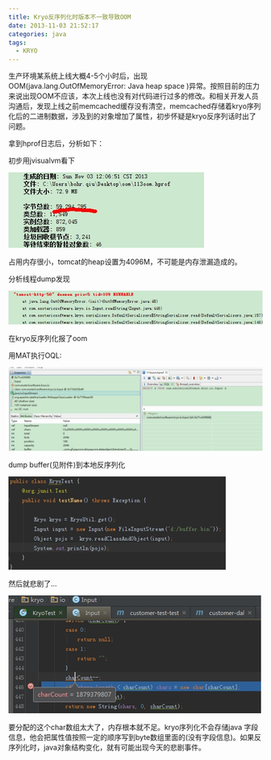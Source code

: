 ```yaml
---
title: Kryo反序列化时版本不一致导致OOM
date: 2013-11-03 21:52:17
categories: java
tags:
  - KRYO
---
```


生产环境某系统上线大概4-5个小时后，出现OOM(java.lang.OutOfMemoryError: Java heap space )异常。按照目前的压力来说出现OOM不应该，本次上线也没有对代码进行过多的修改。和相关开发人员沟通后，发现上线之前memcached缓存没有清空，memcached存储着kryo序列化后的二进制数据，涉及到的对象增加了属性，初步怀疑是kryo反序列话时出了问题。

<!--more-->
拿到hprof日志后，分析如下：


初步用jvisualvm看下

![](kryo-oom/1.jpg)

占用内存很小，tomcat的heap设置为4096M，不可能是内存泄漏造成的。

 
分析线程dump发现

![](kryo-oom/2.jpg)

在kryo反序列化报了oom

用MAT执行OQL:

![](kryo-oom/3.jpg)

dump buffer(见附件)到本地反序列化

![](kryo-oom/4.jpg)

然后就悲剧了...

![](kryo-oom/5.jpg)

要分配的这个char数组太大了，内存根本就不足。kryo序列化不会存储java 字段信息，他会把属性值按照一定的顺序写到byte数组里面的(没有字段信息)。如果反序列化时，java对象结构变化，就有可能出现今天的悲剧事件。
